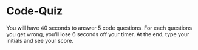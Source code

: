 # Code-Quiz

You will have 40 seconds to answer 5 code questions. For each questions you get wrong, you'll lose 6 seconds off your timer. At the end, type your initials and see your score. 
